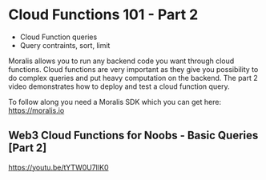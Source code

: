 # Cloud Functions 101 - Part 2

* Cloud Function queries
* Query contraints, sort, limit

Moralis allows you to run any backend code you want through cloud functions. Cloud functions are very important as they give you possibility to do complex queries and put heavy computation on the backend. The part 2 video demonstrates how to deploy and test a cloud function query.

To follow along you need a Moralis SDK which you can get here: https://moralis.io​

## Web3 Cloud Functions for Noobs - Basic Queries [Part 2]
https://youtu.be/tYTW0U7IlK0
